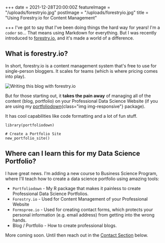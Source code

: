 +++
date = 2021-12-28T20:00:00Z
featureImage = "/uploads/forestryio.jpg"
postImage = "/uploads/forestryio.jpg"
title = "Using Forestry.io for Content Management"

+++
I've got to say that I've been doing things the hard way for years! I'm a `coder` so... That means using Markdown for everything. But I was recently introduced to [forestry.io](https://forestry.io/ "forestry.io"), and it's made a world of a difference.

## What is forestry.io?

In short, forestry.io is a content management system that's free to use for single-person bloggers. It scales for teams (which is where pricing comes into play).

![Writing this blog with forestry.io](/uploads/forestryio_blog_post.jpg "Writing this blog with forestry.io")

But for those starting out, it **takes the pain away** of managing all of the content (blog, portfolio) on your Professional Data Science Website (if you are using my [portfoliodown](https://business-science.github.io/portfoliodown/ "portfoliodown"){class="img img-responsive"} package).

It has cool capabilities like code formatting and a lot of fun stuff.

    library(portfoliodown)
    
    # Create a Portfolio Site
    new_portfolio_site()

## Where can I learn this for my Data Science Portfolio?

I have great news. I'm adding a new course to Business Science Program, where I'll teach how to create a data science portfolio using amazing tools:

* `Portfoliodown` - My R package that makes it painless to create Professional Data Science Portfolios.
* `Forestry.io` - Used for Content Management of your Professional Website
* `Formspree.io` - Used for creating contact forms, which protects your personal information (e.g. email address) from getting into the wrong hands.
* Blog / Portfolio - How to create professional blogs.

More coming soon. Until then reach out in the [Contact Section](#contact) below.